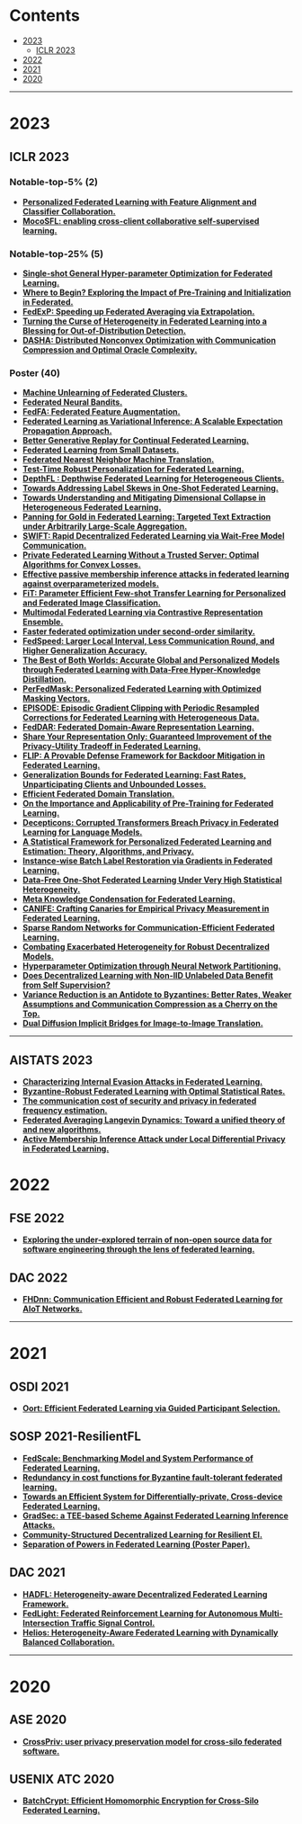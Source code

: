 # Contents

+ [2023](#2023)
  - [ICLR 2023](#iclr-2023)
+ [2022]()
+ [2021]()
+ [2020]()

----

# 2023

## ICLR 2023

### Notable-top-5% (2)

- ****[Personalized Federated Learning with Feature Alignment and Classifier Collaboration.](https://openreview.net/forum?id=SXZr8aDKia)****
- ****[MocoSFL: enabling cross-client collaborative self-supervised learning.](https://openreview.net/forum?id=2QGJXyMNoPz)****

### Notable-top-25% (5)

- ****[Single-shot General Hyper-parameter Optimization for Federated Learning.](https://openreview.net/forum?id=3RhuF8foyPW)****
- ****[Where to Begin? Exploring the Impact of Pre-Training and Initialization in Federated.](https://openreview.net/forum?id=Mpa3tRJFBb)****
- ****[FedExP: Speeding up Federated Averaging via Extrapolation.](https://openreview.net/forum?id=IPrzNbddXV)****
- ****[Turning the Curse of Heterogeneity in Federated Learning into a Blessing for Out-of-Distribution Detection.](https://openreview.net/forum?id=mMNimwRb7Gr)****
- ****[DASHA: Distributed Nonconvex Optimization with Communication Compression and Optimal Oracle Complexity.](https://openreview.net/forum?id=VA1YpcNr7ul)****

### Poster (40)

- ****[Machine Unlearning of Federated Clusters.](https://openreview.net/forum?id=VzwfoFyYDga)****
- ****[Federated Neural Bandits.](https://openreview.net/forum?id=38m4h8HcNRL)****
- ****[FedFA: Federated Feature Augmentation.](https://openreview.net/forum?id=U9yFP90jU0)****
- ****[Federated Learning as Variational Inference: A Scalable Expectation Propagation Approach.](https://openreview.net/forum?id=dZrQR7OR11)****
- ****[Better Generative Replay for Continual Federated Learning.](https://openreview.net/forum?id=cRxYWKiTan)****
- ****[Federated Learning from Small Datasets.](https://openreview.net/forum?id=hDDV1lsRV8)****
- ****[Federated Nearest Neighbor Machine Translation.](https://openreview.net/forum?id=R1U5G2spbLd)****
- ****[Test-Time Robust Personalization for Federated Learning.](https://openreview.net/forum?id=3aBuJEza5sq)****
- ****[DepthFL : Depthwise Federated Learning for Heterogeneous Clients.](https://openreview.net/forum?id=pf8RIZTMU58)****
- ****[Towards Addressing Label Skews in One-Shot Federated Learning.](https://openreview.net/forum?id=rzrqh85f4Sc)****
- ****[Towards Understanding and Mitigating Dimensional Collapse in Heterogeneous Federated Learning.](https://openreview.net/forum?id=EXnIyMVTL8s)****
- ****[Panning for Gold in Federated Learning: Targeted Text Extraction under Arbitrarily Large-Scale Aggregation.](https://openreview.net/forum?id=A9WQaxYsfx)****
- ****[SWIFT: Rapid Decentralized Federated Learning via Wait-Free Model Communication.](https://openreview.net/forum?id=jh1nCir1R3d)****
- ****[Private Federated Learning Without a Trusted Server: Optimal Algorithms for Convex Losses.](https://openreview.net/forum?id=TVY6GoURrw)****
- ****[Effective passive membership inference attacks in federated learning against overparameterized models.](https://openreview.net/forum?id=QsCSLPP55Ku)****
- ****[FiT: Parameter Efficient Few-shot Transfer Learning for Personalized and Federated Image Classification.](https://openreview.net/forum?id=9aokcgBVIj1)****
- ****[Multimodal Federated Learning via Contrastive Representation Ensemble.](https://openreview.net/forum?id=Hnk1WRMAYqg)****
- ****[Faster federated optimization under second-order similarity.](https://openreview.net/forum?id=ElC6LYO4MfD)****
- ****[FedSpeed: Larger Local Interval, Less Communication Round, and Higher Generalization Accuracy.](https://openreview.net/forum?id=bZjxxYURKT)****
- ****[The Best of Both Worlds: Accurate Global and Personalized Models through Federated Learning with Data-Free Hyper-Knowledge Distillation.](https://openreview.net/forum?id=29V3AWjVAFi)****
- ****[PerFedMask: Personalized Federated Learning with Optimized Masking Vectors.](https://openreview.net/forum?id=hxEIgUXLFF)****
- ****[EPISODE: Episodic Gradient Clipping with Periodic Resampled Corrections for Federated Learning with Heterogeneous Data.](https://openreview.net/forum?id=ytZIYmztET)****
- ****[FedDAR: Federated Domain-Aware Representation Learning.](https://openreview.net/forum?id=6P9Y25Pljl6)****
- ****[Share Your Representation Only: Guaranteed Improvement of the Privacy-Utility Tradeoff in Federated Learning.](https://openreview.net/forum?id=oJpVVGXu9i)****
- ****[FLIP: A Provable Defense Framework for Backdoor Mitigation in Federated Learning.](https://openreview.net/forum?id=Xo2E217_M4n)****
- ****[Generalization Bounds for Federated Learning: Fast Rates, Unparticipating Clients and Unbounded Losses.](https://openreview.net/forum?id=-EHqoysUYLx)****
- ****[Efficient Federated Domain Translation.](https://openreview.net/forum?id=uhLAcrAZ9cJ)****
- ****[On the Importance and Applicability of Pre-Training for Federated Learning.](https://openreview.net/forum?id=fWWFv--P0xP)****
- ****[Decepticons: Corrupted Transformers Breach Privacy in Federated Learning for Language Models.](https://openreview.net/forum?id=r0BrY4BiEXO)****
- ****[A Statistical Framework for Personalized Federated Learning and Estimation: Theory, Algorithms, and Privacy.](https://openreview.net/forum?id=FUiDMCr_W4o)****
- ****[Instance-wise Batch Label Restoration via Gradients in Federated Learning.](https://openreview.net/forum?id=FIrQfNSOoTr)****
- ****[Data-Free One-Shot Federated Learning Under Very High Statistical Heterogeneity.](https://openreview.net/forum?id=_hb4vM3jspB)****
- ****[Meta Knowledge Condensation for Federated Learning.](https://openreview.net/forum?id=TDf-XFAwc79)****
- ****[CANIFE: Crafting Canaries for Empirical Privacy Measurement in Federated Learning.](https://openreview.net/forum?id=Kf7Yyf4O0u)****
- ****[Sparse Random Networks for Communication-Efficient Federated Learning.](https://openreview.net/forum?id=k1FHgri5y3-)****
- ****[Combating Exacerbated Heterogeneity for Robust Decentralized Models.](https://openreview.net/forum?id=eKllxpLOOm)****
- ****[Hyperparameter Optimization through Neural Network Partitioning.](https://openreview.net/forum?id=nAgdXgfmqj)****
- ****[Does Decentralized Learning with Non-IID Unlabeled Data Benefit from Self Supervision?](https://openreview.net/forum?id=2L9gzS80tA4)****
- ****[Variance Reduction is an Antidote to Byzantines: Better Rates, Weaker Assumptions and Communication Compression as a Cherry on the Top.](https://openreview.net/forum?id=pfuqQQCB34)****
- ****[Dual Diffusion Implicit Bridges for Image-to-Image Translation.](https://openreview.net/forum?id=5HLoTvVGDe)****

----

## AISTATS 2023

- ****[Characterizing Internal Evasion Attacks in Federated Learning.](https://openreview.net/forum?id=5HLoTvVGDe)****
- ****[Byzantine-Robust Federated Learning with Optimal Statistical Rates.](https://openreview.net/forum?id=5HLoTvVGDe)****
- ****[The communication cost of security and privacy in federated frequency estimation.](https://openreview.net/forum?id=5HLoTvVGDe)****
- ****[Federated Averaging Langevin Dynamics: Toward a unified theory of and new algorithms.](https://openreview.net/forum?id=5HLoTvVGDe)****
- ****[Active Membership Inference Attack under Local Differential Privacy in Federated Learning.](https://openreview.net/forum?id=5HLoTvVGDe)****

# 2022

## FSE 2022

- ****[Exploring the under-explored terrain of non-open source data for software engineering through the lens of federated learning.](https://dl.acm.org/doi/abs/10.1145/3540250.3560883)****

## DAC 2022

- ****[FHDnn: Communication Efficient and Robust Federated Learning for AIoT Networks.](https://dl.acm.org/doi/pdf/10.1145/3489517.3530394)****

----

# 2021

## OSDI 2021

- ****[Oort: Efficient Federated Learning via Guided Participant Selection.](https://www.usenix.org/system/files/osdi21-lai.pdf)****

## SOSP 2021-ResilientFL

- ****[FedScale: Benchmarking Model and System Performance of Federated Learning.](https://dl.acm.org/doi/abs/10.1145/3477114.3488760)****
- ****[Redundancy in cost functions for Byzantine fault-tolerant federated learning.](https://dl.acm.org/doi/pdf/10.1145/3477114.3488761)****
- ****[Towards an Efficient System for Differentially-private, Cross-device Federated Learning.](https://dl.acm.org/doi/pdf/10.1145/3477114.3488762)****
- ****[GradSec: a TEE-based Scheme Against Federated Learning Inference Attacks.](https://hal.science/hal-03752260/document)****
- ****[Community-Structured Decentralized Learning for Resilient EI.](https://dl.acm.org/doi/pdf/10.1145/3477114.3488764)****
- ****[Separation of Powers in Federated Learning (Poster Paper).](https://arxiv.org/pdf/2105.09400.pdf)****

## DAC 2021

- ****[HADFL: Heterogeneity-aware Decentralized Federated Learning Framework.](https://arxiv.org/pdf/2111.08274.pdf)****
- ****[FedLight: Federated Reinforcement Learning for Autonomous Multi-Intersection Traffic Signal Control.](https://ieeexplore.ieee.org/abstract/document/9586175)****
- ****[Helios: Heterogeneity-Aware Federated Learning with Dynamically Balanced Collaboration.](https://arxiv.org/pdf/1912.01684.pdf)****

----

# 2020

## ASE 2020

- ****[CrossPriv: user privacy preservation model for cross-silo federated software.](https://dl.acm.org/doi/abs/10.1145/3324884.3418911)****

## USENIX ATC 2020

- ****[BatchCrypt: Efficient Homomorphic Encryption for Cross-Silo Federated Learning.](https://www.usenix.org/system/files/atc20-zhang-chengliang.pdf)****